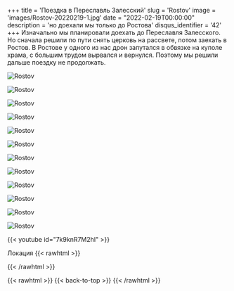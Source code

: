 +++
title = 'Поездка в Переславль Залесский'
slug = 'Rostov'
image = 'images/Rostov-20220219-1.jpg'
date = "2022-02-19T00:00:00"
description = 'но доехали мы только до Ростова'
disqus_identifier = '42'
+++
Изначально мы планировали доехать до Переславля Залесского. Но сначала решили по пути снять церковь на рассвете, потом заехать в Ростов. В Ростове у одного из нас дрон запутался в обвязке на куполе храма, с большим трудом вырвался и вернулся. Поэтому мы решили дальше поездку не продолжать.

![Rostov](/images/Rostov-20220219-2.jpg)

![Rostov](/images/Rostov-20220219-3.jpg)

![Rostov](/images/Rostov-20220219-4.jpg)

![Rostov](/images/Rostov-20220219-5.jpg)

![Rostov](/images/Rostov-20220219-6.jpg)

![Rostov](/images/Rostov-20220219-7.jpg)

![Rostov](/images/Rostov-20220219-8.jpg)

![Rostov](/images/Rostov-20220219-9.jpg)

![Rostov](/images/Rostov-20220219-10.jpg)

![Rostov](/images/Rostov-20220219-11.jpg)

![Rostov](/images/Rostov-20220219-12.jpg)

![Rostov](/images/Rostov-20220219-13.jpg)

{{< youtube id="7k9knR7M2hI" >}}

Локация
{{< rawhtml >}}
<div class="yandex-map-container">
<script type="text/javascript" charset="utf-8" async src="https://api-maps.yandex.ru/services/constructor/1.0/js/?um=constructor%3Aa8bd008f5689c8eb66181cf75e03a009cf9f1313271482cd4fcccc4a21646e78&amp;width=800&amp;height=400&amp;lang=ru_RU&amp;scroll=true"></script>
</div>
{{< /rawhtml >}}

{{< rawhtml >}}
{{< back-to-top >}}
{{< /rawhtml >}}
